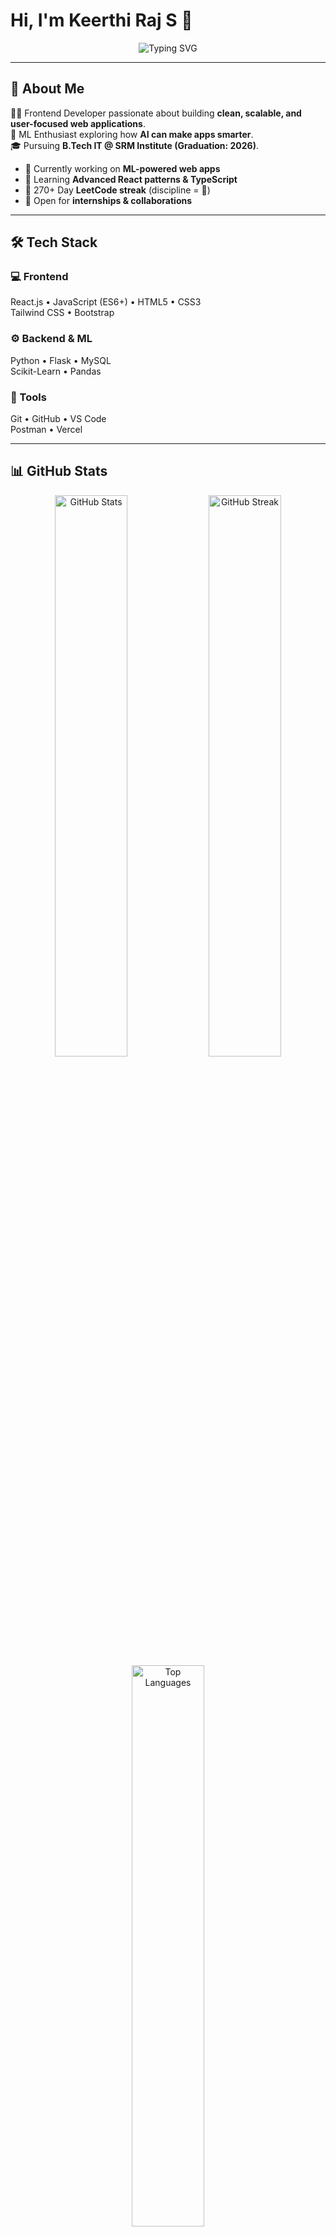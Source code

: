 # Hi, I'm Keerthi Raj S 👋  

<div align="center">
  <img src="https://readme-typing-svg.demolab.com?font=Fira+Code&size=22&duration=3000&pause=1000&color=2563EB&center=true&vCenter=true&width=600&lines=Frontend+Developer+%26+ML+Enthusiast;React.js+%7C+Python+%7C+Problem+Solver;270%2B+Days+LeetCode+Streak+%F0%9F%94%A5" alt="Typing SVG" />
</div>

---

## 🚀 About Me  

👨‍💻 Frontend Developer passionate about building **clean, scalable, and user-focused web applications**.  
🤖 ML Enthusiast exploring how **AI can make apps smarter**.  
🎓 Pursuing **B.Tech IT @ SRM Institute (Graduation: 2026)**.  

- 🔭 Currently working on **ML-powered web apps**  
- 🌱 Learning **Advanced React patterns & TypeScript**  
- 💪 270+ Day **LeetCode streak** (discipline = 🔑)  
- 🎯 Open for **internships & collaborations**  

---

## 🛠️ Tech Stack  

### 💻 Frontend  
React.js • JavaScript (ES6+) • HTML5 • CSS3  
Tailwind CSS • Bootstrap  

### ⚙️ Backend & ML  
Python • Flask • MySQL  
Scikit-Learn • Pandas  

### 🧰 Tools  
Git • GitHub • VS Code  
Postman • Vercel  

---

## 📊 GitHub Stats  

<div align="center">
  <img src="https://github-readme-stats.vercel.app/api?username=keerthirajsivashankar&show_icons=true&theme=tokyonight&hide_border=true&count_private=true" alt="GitHub Stats" width="48%" />
  <img src="https://github-readme-streak-stats.herokuapp.com?user=keerthirajsivashankar&theme=tokyonight&hide_border=true" alt="GitHub Streak" width="48%" />
</div>

<div align="center">
  <img src="https://github-readme-stats.vercel.app/api/top-langs/?username=keerthirajsivashankar&layout=compact&theme=tokyonight&hide_border=true" alt="Top Languages" width="48%" />
</div>

---

## 🏆 Featured Projects  

### 🤖 Fake Social Media Detection  
AI-powered system identifying **fake social media profiles with 91% accuracy**  
**Tech:** Python, Flask, Scikit-Learn, Pandas  

### 📋 Resource Management System  
Full-stack system for managing **digital & physical resources**  
**Tech:** HTML/CSS/JS, Flask, MySQL *(In Development)*  

### 💳 Credit Card Fraud Detection  
Fraud prevention system using **Isolation Forest Algorithm**  
**Tech:** Python, Flask, REST API  

---

## 💻 Coding Platforms  

<div align="center">
  <a href="https://leetcode.com/u/keerthiraj_s/">
    <img src="https://img.shields.io/badge/LeetCode-270%2B%20Days-FFA116?style=for-the-badge&logo=leetcode&logoColor=black" />
  </a>
  <a href="https://www.hackerrank.com/profile/ks7186">
    <img src="https://img.shields.io/badge/HackerRank-5%20Stars-00EA64?style=for-the-badge&logo=hackerrank&logoColor=white" />
  </a>
  <a href="https://www.codechef.com/users/keerthi_raj">
    <img src="https://img.shields.io/badge/CodeChef-3%20Stars-5B4638?style=for-the-badge&logo=codechef&logoColor=white" />
  </a>
</div>

---

## 📫 Let's Connect  

<div align="center">
  <a href="https://www.linkedin.com/in/keerthi-raj-s-74a8a824b/">
    <img src="https://img.shields.io/badge/LinkedIn-0077B5?style=for-the-badge&logo=linkedin&logoColor=white" />
  </a>
  <a href="mailto:keerthirajsivashankar@gmail.com">
    <img src="https://img.shields.io/badge/Email-D14836?style=for-the-badge&logo=gmail&logoColor=white" />
  </a>
  <a href="https://keerthirajsivashankar.github.io/Portfolio/">
    <img src="https://img.shields.io/badge/Portfolio-000000?style=for-the-badge&logo=safari&logoColor=white" />
  </a>
</div>

---

<div align="center">
  <img src="https://komarev.com/ghpvc/?username=keerthirajsivashankar&color=2563EB&style=flat-square" alt="Profile Views" />
</div>

---

✨ *"Code, learn, grow — repeat. Consistency beats everything."* 🚀

